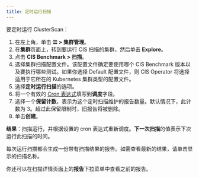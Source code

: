 ```yaml
---
title: 定时运行扫描
---
```


要定时运行 ClusterScan：

1. 在左上角，单击 **☰ > 集群管理**。
1. 在**集群**页面上，转到要运行 CIS 扫描的集群，然后单击 **Explore**。
1. 点击 **CIS Benchmark > 扫描**。
1. 选择集群扫描配置文件。该配置文件确定要使用哪个 CIS Benchmark 版本以及要执行哪些测试。如果你选择 Default 配置文件，则 CIS Operator 将选择适用于它所在的 Kubernetes 集群类型的配置文件。
1. 选择**定时运行扫描**的选项。
1. 将一个有效的 <a href="https://en.wikipedia.org/wiki/Cron#CRON_expression" target="_blank">Cron 表达式</a>填写到**调度**字段。
1. 选择一个**保留计数**，表示为这个定时扫描维护的报告数量。默认情况下，此计数为 3。超过此保留限制时，旧报告将被删除。
1. 单击**创建**。

**结果**：扫描运行，并根据设置的 cron 表达式重新调度。**下一次扫描**的值表示下次运行此扫描的时间。

每次运行扫描都会生成一份带有扫描结果的报告。如需查看最新的结果，请单击显示的扫描名称。

你还可以在扫描详情页面上的**报告**下拉菜单中查看之前的报告。